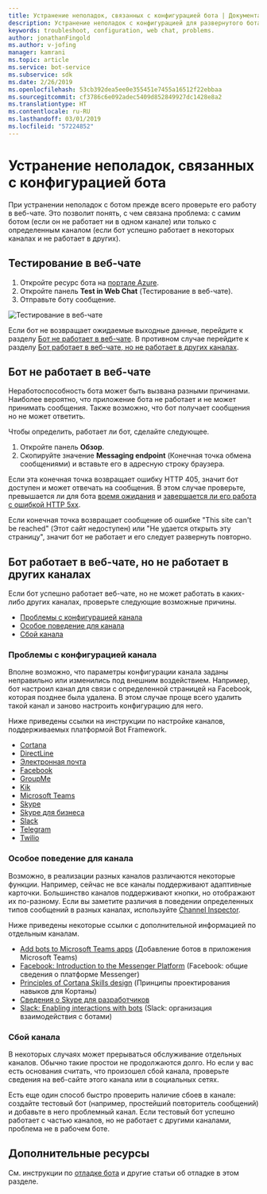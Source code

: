```yaml
---
title: Устранение неполадок, связанных с конфигурацией бота | Документация Майкрософт
description: Устранение неполадок с конфигурацией для развернутого бота.
keywords: troubleshoot, configuration, web chat, problems.
author: jonathanFingold
ms.author: v-jofing
manager: kamrani
ms.topic: article
ms.service: bot-service
ms.subservice: sdk
ms.date: 2/26/2019
ms.openlocfilehash: 53cb392dea5ee0e355451e7455a16512f22ebbaa
ms.sourcegitcommit: cf3786c6e092adec5409d852849927dc1428e8a2
ms.translationtype: HT
ms.contentlocale: ru-RU
ms.lasthandoff: 03/01/2019
ms.locfileid: "57224852"
---
```

# <a name="troubleshoot-bot-configuration-issues"></a>Устранение неполадок, связанных с конфигурацией бота

При устранении неполадок с ботом прежде всего проверьте его работу в веб-чате. Это позволит понять, с чем связана проблема: с самим ботом (если он не работает ни в одном канале) или только с определенным каналом (если бот успешно работает в некоторых каналах и не работает в других).

## <a name="test-in-web-chat"></a>Тестирование в веб-чате

1. Откройте ресурс бота на [портале Azure](http://portal.azure.com/).
1. Откройте панель **Test in Web Chat** (Тестирование в веб-чате).
1. Отправьте боту сообщение.

![Тестирование в веб-чате](./media/test-in-webchat.png)

Если бот не возвращает ожидаемые выходные данные, перейдите к разделу [Бот не работает в веб-чате](#bot-does-not-work-in-web-chat). В противном случае перейдите к разделу [Бот работает в веб-чате, но не работает в других каналах](#bot-works-in-web-chat-but-not-in-other-channels).

## <a name="bot-does-not-work-in-web-chat"></a>Бот не работает в веб-чате

Неработоспособность бота может быть вызвана разными причинами. Наиболее вероятно, что приложение бота не работает и не может принимать сообщения. Также возможно, что бот получает сообщения но не может ответить.

Чтобы определить, работает ли бот, сделайте следующее.

1. Откройте панель **Обзор**.
1. Скопируйте значение **Messaging endpoint** (Конечная точка обмена сообщениями) и вставьте его в адресную строку браузера.

Если эта конечная точка возвращает ошибку HTTP 405, значит бот доступен и может отвечать на сообщения. В этом случае проверьте, превышается ли для бота [время ожидания](https://github.com/daveta/analytics/blob/master/troubleshooting_timeout.md) и [завершается ли его работа с ошибкой HTTP 5xx](bot-service-troubleshoot-500-errors.md).

Если конечная точка возвращает сообщение об ошибке "This site can't be reached" (Этот сайт недоступен) или "Не удается открыть эту страницу", значит бот не работает и его следует развернуть повторно.

## <a name="bot-works-in-web-chat-but-not-in-other-channels"></a>Бот работает в веб-чате, но не работает в других каналах

Если бот успешно работает веб-чате, но не может работать в каких-либо других каналах, проверьте следующие возможные причины.

- [Проблемы с конфигурацией канала](#channel-configuration-issues)
- [Особое поведение для канала](#channel-specific-behavior)
- [Сбой канала](#channel-outage)

### <a name="channel-configuration-issues"></a>Проблемы с конфигурацией канала

Вполне возможно, что параметры конфигурации канала заданы неправильно или изменились под внешним воздействием. Например, бот настроил канал для связи с определенной страницей на Facebook, которая позднее была удалена. В этом случае проще всего удалить такой канал и заново настроить конфигурацию для него.

Ниже приведены ссылки на инструкции по настройке каналов, поддерживаемых платформой Bot Framework.

- [Cortana](bot-service-channel-connect-cortana.md)
- [DirectLine](bot-service-channel-connect-directline.md)
- [Электронная почта](bot-service-channel-connect-email.md)
- [Facebook](bot-service-channel-connect-facebook.md)
- [GroupMe](bot-service-channel-connect-groupme.md)
- [Kik](bot-service-channel-connect-kik.md)
- [Microsoft Teams](https://docs.microsoft.com/microsoftteams/platform/concepts/bots/bots-overview)
- [Skype](bot-service-channel-connect-skype.md)
- [Skype для бизнеса](bot-service-channel-connect-skypeforbusiness.md)
- [Slack](bot-service-channel-connect-slack.md)
- [Telegram](bot-service-channel-connect-telegram.md)
- [Twilio](bot-service-channel-connect-twilio.md)

### <a name="channel-specific-behavior"></a>Особое поведение для канала

Возможно, в реализации разных каналов различаются некоторые функции. Например, сейчас не все каналы поддерживают адаптивные карточки. Большинство каналов поддерживают кнопки, но отображают их по-разному. Если вы заметите различия в поведении определенных типов сообщений в разных каналах, используйте [Channel Inspector](https://docs.botframework.com/channel-inspector/channels/Skype).

Ниже приведены некоторые ссылки с дополнительной информацией по отдельным каналам.

- [Add bots to Microsoft Teams apps](https://docs.microsoft.com/microsoftteams/platform/concepts/bots/bots-overview) (Добавление ботов в приложения Microsoft Teams)
- [Facebook: Introduction to the Messenger Platform](https://developers.facebook.com/docs/messenger-platform/introduction) (Facebook: общие сведения о платформе Messenger)
- [Principles of Cortana Skills design](https://docs.microsoft.com/cortana/skills/design-principles) (Принципы проектирования навыков для Кортаны)
- [Сведения о Skype для разработчиков](https://dev.skype.com/bots)
- [Slack: Enabling interactions with bots](https://api.slack.com/bot-users) (Slack: организация взаимодействия с ботами)

### <a name="channel-outage"></a>Сбой канала

В некоторых случаях может прерываться обслуживание отдельных каналов. Обычно такие простои не продолжаются долго. Но если у вас есть основания считать, что произошел сбой канала, проверьте сведения на веб-сайте этого канала или в социальных сетях.

Есть еще один способ быстро проверить наличие сбоев в канале: создайте тестовый бот (например, простейший повторитель сообщений) и добавьте в него проблемный канал. Если тестовый бот успешно работает с частью каналов, но не работает с другими каналами, проблема не в рабочем боте.

## <a name="additional-resources"></a>Дополнительные ресурсы

См. инструкции по [отладке бота](bot-service-debug-bot.md) и другие статьи об отладке в этом разделе.